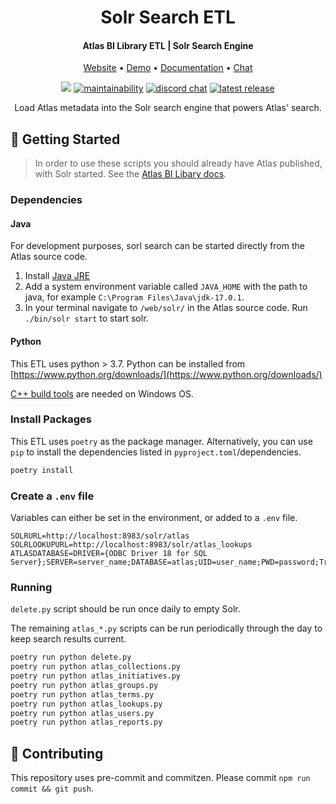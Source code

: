 <h1 align="center">Solr Search ETL</h1>
<h4 align="center">Atlas BI Library ETL | Solr Search Engine</h4>

<p align="center">
 <a href="https://www.atlas.bi" target="_blank">Website</a> • <a href="https://demo.atlas.bi" target="_blank">Demo</a> • <a href="https://www.atlas.bi/docs/bi-library/" target="_blank">Documentation</a> • <a href="https://discord.gg/hdz2cpygQD" target="_blank">Chat</a>
</p>

<p align="center">
<a href="https://www.codacy.com/gh/atlas-bi/Solr-Search-ETL/dashboard?utm_source=github.com&amp;utm_medium=referral&amp;utm_content=atlas-bi/Solr-Search-ETL&amp;utm_campaign=Badge_Grade"><img src="https://app.codacy.com/project/badge/Grade/c2bad24b1ca447d7859f59172c48e3db"/></a>
  <a href="https://sonarcloud.io/project/overview?id=atlas-bi_Solr-Search-ETL"><img alt="maintainability" src="https://sonarcloud.io/api/project_badges/measure?project=atlas-bi_Solr-Search-ETL&metric=sqale_rating"></a>
 <a href="https://discord.gg/hdz2cpygQD"><img alt="discord chat" src="https://badgen.net/discord/online-members/hdz2cpygQD/" /></a>
 <a href="https://github.com/atlas-bi/Solr-Search-ETL/releases"><img alt="latest release" src="https://badgen.net/github/release/atlas-bi/Solr-Search-ETL" /></a>

<p align="center">Load Atlas metadata into the Solr search engine that powers Atlas' search.
 </p>

## 🏃 Getting Started

> In order to use these scripts you should already have Atlas published, with Solr started. See the [Atlas BI Libary docs](https://www.atlas.bi/docs/bi_library/).

### Dependencies

#### Java

For development purposes, sorl search can be started directly from the Atlas source code.

1. Install [Java JRE](https://www.oracle.com/java/technologies/downloads/)
2. Add a system environment variable called `JAVA_HOME` with the path to java, for example `C:\Program Files\Java\jdk-17.0.1`.
3. In your terminal navigate to `/web/solr/` in the Atlas source code. Run `./bin/solr start` to start solr.

#### Python

This ETL uses python > 3.7. Python can be installed from [https://www.python.org/downloads/](https://www.python.org/downloads/)

[C++ build tools](https://visualstudio.microsoft.com/visual-cpp-build-tools/) are needed on Windows OS.



### Install Packages

This ETL uses `poetry` as the package manager. Alternatively, you can use `pip` to install the dependencies listed in `pyproject.toml`/dependencies.

```bash
poetry install
```

### Create a `.env` file

Variables can either be set in the environment, or added to a `.env` file.

```env
SOLRURL=http://localhost:8983/solr/atlas
SOLRLOOKUPURL=http://localhost:8983/solr/atlas_lookups
ATLASDATABASE=DRIVER={ODBC Driver 18 for SQL Server};SERVER=server_name;DATABASE=atlas;UID=user_name;PWD=password;TrustServerCertificate=Yes;"
```

### Running

`delete.py` script should be run once daily to empty Solr.

The remaining `atlas_*.py` scripts can be run periodically through the day to keep search results current.

```bash
poetry run python delete.py
poetry run python atlas_collections.py
poetry run python atlas_initiatives.py
poetry run python atlas_groups.py
poetry run python atlas_terms.py
poetry run python atlas_lookups.py
poetry run python atlas_users.py
poetry run python atlas_reports.py
```
## 🎁 Contributing

This repository uses pre-commit and commitzen. Please commit `npm run commit && git push`.
